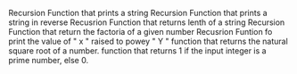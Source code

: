 Recursion Function that prints a string
Recursion Function that prints a string in reverse
Recusrion Function that returns lenth of a string
Recursion Function that return the factoria of a given number
Recusrion Funtion fo print the value of " x " raised to powey " Y "
function that returns the natural square root of a number.
function that returns 1 if the input integer is a prime number, else 0.
